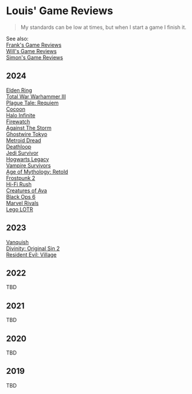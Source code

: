 # Louis' Game Reviews

> My standards can be low at times, but when I start a game I finish it.

See also:  
[Frank's Game Reviews](https://franksauve.github.io/GameReviews)  
[Will's Game Reviews](https://www.wleclerc.ca/gaming)  
[Simon's Game Reviews](https://simon-thompson.github.io/reviews)

## 2024
[Elden Ring](reviews/eldenring.md)<br/>
[Total War Warhammer III](reviews/totalwarwarhammeriii.md)<br/>
[Plague Tale: Requiem](reviews/plaguetalerequiem.md)<br/>
[Cocoon](reviews/Cocoon.md)<br/>
[Halo Infinite](reviews/haloinfinite.md)<br/>
[Firewatch](reviews/firewatch.md)<br/>
[Against The Storm](reviews/againstthestorm.md)<br/>
[Ghostwire Tokyo](reviews/ghostwiretokyo.md)<br/>
[Metroid Dread](reviews/metroiddread.md)<br/>
[Deathloop](reviews/deathloop.md)<br/>
[Jedi Survivor](reviews/jedisurvivor.md)<br/>
[Hogwarts Legacy](reviews/hogwartslegacy.md)<br/>
[Vampire Survivors](reviews/vampiresurvivors.md)<br/>
[Age of Mythology: Retold](reviews/ageofmythologyretold.md)<br/>
[Frostpunk 2](reviews/frostpunk2.md)<br/>
[Hi-Fi Rush](reviews/hifirush.md)<br/>
[Creatures of Ava](reviews/creaturesofava.md)<br/>
[Black Ops 6](reviews/blackops6.md)<br/>
[Marvel Rivals](reviews/marvelrivals.md)<br/>
[Lego LOTR](reviews/legolotr.md)<br/>

## 2023
[Vanquish](reviews/vanquish.md)<br/>
[Divinity: Original Sin 2](reviews/divinityostwo.md)<br/>
[Resident Evil: Village](reviews/revillage.md)<br/>

## 2022
TBD
## 2021
TBD

## 2020
TBD

## 2019
TBD
